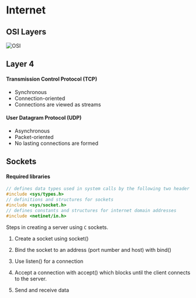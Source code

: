 <!--
@Author: Thomas Scholtz <thomas>
@Date:   2017-03-07T23:09:50+02:00
@Email:  thomas@quantum-sicarius.za.net
@Last modified by:   thomas
@Last modified time: 2017-03-07T23:21:55+02:00
@License: Attribution-NonCommercial-ShareAlike 4.0 International
-->


# Internet
## OSI Layers
![OSI](http://www.tech-faq.com/wp-content/uploads/2009/01/osimodel.png)

## Layer 4
#### Transmission Control Protocol (TCP)
- Synchronous
- Connection-oriented
- Connections are viewed as streams

#### User Datagram Protocol (UDP)
- Asynchronous
- Packet-oriented
- No lasting connections are formed

## Sockets
#### Required libraries
```c
// defines data types used in system calls by the following two header files
#include <sys/types.h>
// definitions and structures for sockets
#include <sys/socket.h>
// defines constants and structures for internet domain addresses
#include <netinet/in.h>

```

Steps in creating a server using ```C``` sockets.
1. Create a socket using socket()

2. Bind the socket to an address (port number and host) with bind()

3. Use listen() for a connection

4. Accept a connection with accept() which blocks until the client connects to the server.

5. Send and receive data
